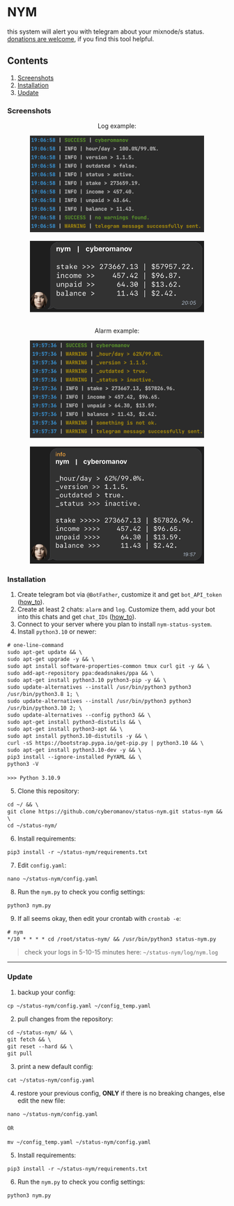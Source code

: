 # NYM

this system will alert you with telegram about your mixnode/s status.<br>
[donations are welcome](https://cyberomanov.tech/WTF_donate), if you find this tool helpful.

## Contents
1. [Screenshots](https://github.com/cyberomanov/status-ping#screenshots)
2. [Installation](https://github.com/cyberomanov/status-ping#installation)
3. [Update](https://github.com/cyberomanov/status-ping#update)

### Screenshots

<p align="center">Log example:</p>
<p align="center">
<img width="400" alt="image" src="./assets/terminal_log.png">
<br> <br>
<img width="400" alt="image" src="./assets/telegram_log.png">
<br> <br>
</p>

<p align="center">Alarm example:</p>
<p align="center">
<img width="400" alt="image" src="./assets/terminal_alarm.png">
<br> <br>
<img width="400" alt="image" src="./assets/telegram_alarm.png">
</p>

### Installation

1. Create telegram bot via `@BotFather`, customize it and get `bot_API_token` ([how_to](https://www.siteguarding.com/en/how-to-get-telegram-bot-api-token)).
2. Create at least 2 chats: `alarm` and `log`. Customize them, add your bot into this chats and get `chat_IDs` ([how_to](https://stackoverflow.com/questions/32423837/telegram-bot-how-to-get-a-group-chat-id)).
3. Connect to your server where you plan to install `nym-status-system`.
4. Install `python3.10` or newer:
```
# one-line-command
sudo apt-get update && \
sudo apt-get upgrade -y && \
sudo apt install software-properties-common tmux curl git -y && \
sudo add-apt-repository ppa:deadsnakes/ppa && \
sudo apt-get install python3.10 python3-pip -y && \
sudo update-alternatives --install /usr/bin/python3 python3 /usr/bin/python3.8 1; \
sudo update-alternatives --install /usr/bin/python3 python3 /usr/bin/python3.10 2; \
sudo update-alternatives --config python3 && \
sudo apt-get install python3-distutils && \
sudo apt-get install python3-apt && \
sudo apt install python3.10-distutils -y && \
curl -sS https://bootstrap.pypa.io/get-pip.py | python3.10 && \
sudo apt-get install python3.10-dev -y && \
pip3 install --ignore-installed PyYAML && \
python3 -V

>>> Python 3.10.9
```
5. Clone this repository:
```
cd ~/ && \
git clone https://github.com/cyberomanov/status-nym.git status-nym && \
cd ~/status-nym/
```
6. Install requirements:
```
pip3 install -r ~/status-nym/requirements.txt
```
7. Edit `config.yaml`:
```
nano ~/status-nym/config.yaml
```
8. Run the `nym.py` to check you config settings:
```
python3 nym.py
```
9. If all seems okay, then edit your crontab with `crontab -e`:
```
# nym
*/10 * * * * cd /root/status-nym/ && /usr/bin/python3 status-nym.py
```
> check your logs in 5-10-15 minutes here: `~/status-nym/log/nym.log`
---------
### Update

1. backup your config:
```
cp ~/status-nym/config.yaml ~/config_temp.yaml
```
2. pull changes from the repository:
```
cd ~/status-nym/ && \
git fetch && \
git reset --hard && \
git pull
```
3. print a new default config:
```
cat ~/status-nym/config.yaml
```
4. restore your previous config, **ONLY** if there is no breaking changes, else edit the new file:
```
nano ~/status-nym/config.yaml

OR

mv ~/config_temp.yaml ~/status-nym/config.yaml
```
5. Install requirements:
```
pip3 install -r ~/status-nym/requirements.txt
```
6. Run the `nym.py` to check you config settings:
```
python3 nym.py
```
